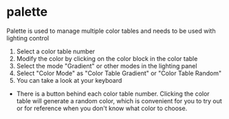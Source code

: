 # palette

Palette is used to manage multiple color tables and needs to be used with lighting control

1. Select a color table number  
2. Modify the color by clicking on the color block in the color table  
3. Select the mode "Gradient" or other modes in the lighting panel  
4. Select "Color Mode" as "Color Table Gradient" or "Color Table Random"  
5. You can take a look at your keyboard  

- There is a button behind each color table number. Clicking the color table will generate a random color, which is convenient for you to try out or for reference when you don't know what color to choose.